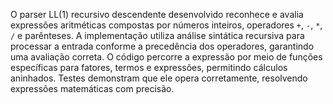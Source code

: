 O parser LL(1) recursivo descendente desenvolvido reconhece e avalia expressões aritméticas compostas por números inteiros, operadores `+`, `-`, `*`, `/` e parênteses. A implementação utiliza análise sintática recursiva para processar a entrada conforme a precedência dos operadores, garantindo uma avaliação correta. O código percorre a expressão por meio de funções específicas para fatores, termos e expressões, permitindo cálculos aninhados. Testes demonstram que ele opera corretamente, resolvendo expressões matemáticas com precisão.